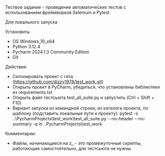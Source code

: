 Тествое задание - проведение автоматических тестов с использованием фреймворков Selenium и Pytest

Для локального запуска

Установить:
- OS Windows_10_x64
- Python 3.12.4
- Pycharm 2024.1.3 Community Edition
- Git

Действия:
- Склонировать проект с гита (https://github.com/dizzy1978/test_work.git) 
- Открыть проект в PyCharm, убедиться, что установлены библиотеки из requirements.txt
- Открыть файл тестсьюта test_all_suite.py и запустить (Ctrl + Shift + F10)
- Вариант запуска из командной строки, из каталога проекта, по шаблону (подставить локальные пути к проекту):
   pytest -s ..\PycharmProjects\test_work\test_all_suite.py --no-header --no-summary -q in ..PycharmProjects\test_work

Комментарии:
- Файлы, начинающиеся на z_ - это промежуточные скрипты, работающие самостоятельно, для тестсьюта не нужны

   
  
